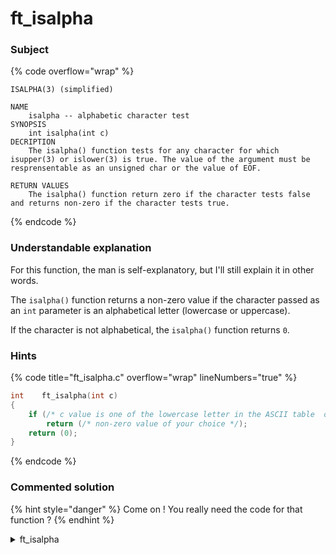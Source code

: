 # ft\_isalpha

### Subject

{% code overflow="wrap" %}
```
ISALPHA(3) (simplified)

NAME
    isalpha -- alphabetic character test
SYNOPSIS
    int isalpha(int c)
DECRIPTION
    The isalpha() function tests for any character for which isupper(3) or islower(3) is true. The value of the argument must be resprensentable as an unsigned char or the value of EOF.

RETURN VALUES
    The isalpha() function return zero if the character tests false and returns non-zero if the character tests true.
```
{% endcode %}

### Understandable explanation

For this function, the man is self-explanatory, but I'll still explain it in other words.

The `isalpha()` function returns a non-zero value if the character passed as an `int` parameter is an alphabetical letter (lowercase or uppercase).

If the character is not alphabetical, the `isalpha()` function returns `0`.

### Hints

{% code title="ft_isalpha.c" overflow="wrap" lineNumbers="true" %}
```c
int    ft_isalpha(int c)
{
    if (/* c value is one of the lowercase letter in the ASCII table  or if c value is one the uppercase letter in the ASCII table*/)
        return (/* non-zero value of your choice */);
    return (0);
}
```
{% endcode %}

### Commented solution

{% hint style="danger" %}
Come on ! You really need the code for that function ?
{% endhint %}

<details>

<summary>ft_isalpha</summary>

{% code title="ft_isalpha.c" overflow="wrap" lineNumbers="true" %}
```c
#include "libft.h"

int    ft_isalpha(int c)
{
    /* the first part of the condition checks if c is uppercase */
    /* the second part of the condition checks if c is lowercase */
    if ((c >= 65 && c <= 90) || (c >= 97 && <= 122))
        return (c); // here I'm returning c, as if it's alphabetical it'll be non-zero
    return (0); // if we reach this point, c isn't alphabetical
}
```
{% endcode %}



</details>
